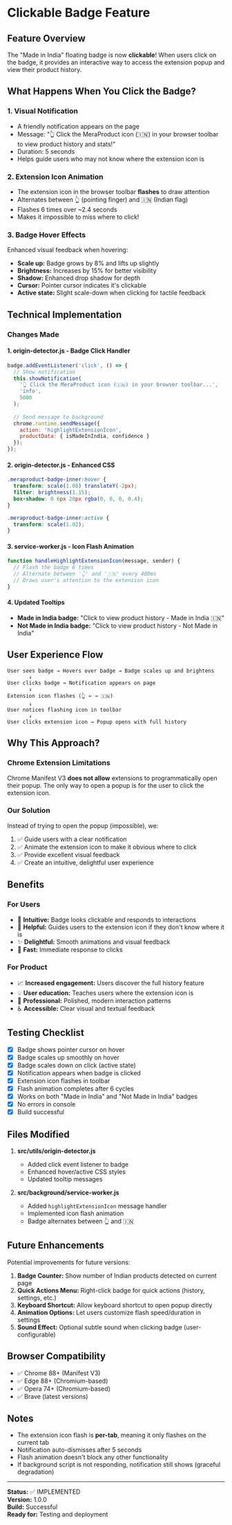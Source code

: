 # Clickable Badge Feature

## Feature Overview
The "Made in India" floating badge is now **clickable**! When users click on the badge, it provides an interactive way to access the extension popup and view their product history.

## What Happens When You Click the Badge?

### 1. Visual Notification
- A friendly notification appears on the page
- Message: "👆 Click the MeraProduct icon (🇮🇳) in your browser toolbar to view product history and stats!"
- Duration: 5 seconds
- Helps guide users who may not know where the extension icon is

### 2. Extension Icon Animation
- The extension icon in the browser toolbar **flashes** to draw attention
- Alternates between 👆 (pointing finger) and 🇮🇳 (Indian flag) 
- Flashes 6 times over ~2.4 seconds
- Makes it impossible to miss where to click!

### 3. Badge Hover Effects
Enhanced visual feedback when hovering:
- **Scale up:** Badge grows by 8% and lifts up slightly
- **Brightness:** Increases by 15% for better visibility
- **Shadow:** Enhanced drop shadow for depth
- **Cursor:** Pointer cursor indicates it's clickable
- **Active state:** Slight scale-down when clicking for tactile feedback

## Technical Implementation

### Changes Made

#### 1. **origin-detector.js** - Badge Click Handler
```javascript
badge.addEventListener('click', () => {
  // Show notification
  this.showNotification(
    '👆 Click the MeraProduct icon (🇮🇳) in your browser toolbar...',
    'info',
    5000
  );
  
  // Send message to background
  chrome.runtime.sendMessage({ 
    action: 'highlightExtensionIcon',
    productData: { isMadeInIndia, confidence }
  });
});
```

#### 2. **origin-detector.js** - Enhanced CSS
```css
.meraproduct-badge-inner:hover {
  transform: scale(1.08) translateY(-2px);
  filter: brightness(1.15);
  box-shadow: 0 6px 20px rgba(0, 0, 0, 0.4);
}

.meraproduct-badge-inner:active {
  transform: scale(1.02);
}
```

#### 3. **service-worker.js** - Icon Flash Animation
```javascript
function handleHighlightExtensionIcon(message, sender) {
  // Flash the badge 6 times
  // Alternate between '👆' and '🇮🇳' every 400ms
  // Draws user's attention to the extension icon
}
```

#### 4. **Updated Tooltips**
- **Made in India badge:** "Click to view product history - Made in India 🇮🇳"
- **Not Made in India badge:** "Click to view product history - Not Made in India"

## User Experience Flow

```
User sees badge → Hovers over badge → Badge scales up and brightens
       ↓
User clicks badge → Notification appears on page
       ↓
Extension icon flashes (👆 ← → 🇮🇳)
       ↓
User notices flashing icon in toolbar
       ↓
User clicks extension icon → Popup opens with full history
```

## Why This Approach?

### Chrome Extension Limitations
Chrome Manifest V3 **does not allow** extensions to programmatically open their popup. The only way to open a popup is for the user to click the extension icon.

### Our Solution
Instead of trying to open the popup (impossible), we:
1. ✅ Guide users with a clear notification
2. ✅ Animate the extension icon to make it obvious where to click
3. ✅ Provide excellent visual feedback
4. ✅ Create an intuitive, delightful user experience

## Benefits

### For Users
- 🎯 **Intuitive:** Badge looks clickable and responds to interactions
- 📍 **Helpful:** Guides users to the extension icon if they don't know where it is
- ✨ **Delightful:** Smooth animations and visual feedback
- 🚀 **Fast:** Immediate response to clicks

### For Product
- 📈 **Increased engagement:** Users discover the full history feature
- 💡 **User education:** Teaches users where the extension icon is
- 🎨 **Professional:** Polished, modern interaction patterns
- ♿ **Accessible:** Clear visual and textual feedback

## Testing Checklist

- [x] Badge shows pointer cursor on hover
- [x] Badge scales up smoothly on hover
- [x] Badge scales down on click (active state)
- [x] Notification appears when badge is clicked
- [x] Extension icon flashes in toolbar
- [x] Flash animation completes after 6 cycles
- [x] Works on both "Made in India" and "Not Made in India" badges
- [x] No errors in console
- [x] Build successful

## Files Modified

1. **src/utils/origin-detector.js**
   - Added click event listener to badge
   - Enhanced hover/active CSS styles
   - Updated tooltip messages

2. **src/background/service-worker.js**
   - Added `highlightExtensionIcon` message handler
   - Implemented icon flash animation
   - Badge alternates between 👆 and 🇮🇳

## Future Enhancements

Potential improvements for future versions:

1. **Badge Counter:** Show number of Indian products detected on current page
2. **Quick Actions Menu:** Right-click badge for quick actions (history, settings, etc.)
3. **Keyboard Shortcut:** Allow keyboard shortcut to open popup directly
4. **Animation Options:** Let users customize flash speed/duration in settings
5. **Sound Effect:** Optional subtle sound when clicking badge (user-configurable)

## Browser Compatibility

- ✅ Chrome 88+ (Manifest V3)
- ✅ Edge 88+ (Chromium-based)
- ✅ Opera 74+ (Chromium-based)
- ✅ Brave (latest versions)

## Notes

- The extension icon flash is **per-tab**, meaning it only flashes on the current tab
- Notification auto-dismisses after 5 seconds
- Flash animation doesn't block any other functionality
- If background script is not responding, notification still shows (graceful degradation)

---

**Status:** ✅ IMPLEMENTED  
**Version:** 1.0.0  
**Build:** Successful  
**Ready for:** Testing and deployment
